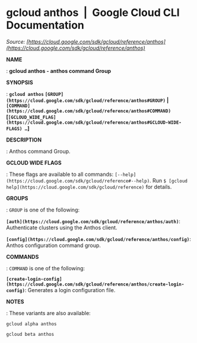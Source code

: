 # gcloud anthos  |  Google Cloud CLI Documentation

*Source: [https://cloud.google.com/sdk/gcloud/reference/anthos](https://cloud.google.com/sdk/gcloud/reference/anthos)*

**NAME**

: **gcloud anthos - anthos command Group**

**SYNOPSIS**

: **`gcloud anthos` `[GROUP](https://cloud.google.com/sdk/gcloud/reference/anthos#GROUP)` | `[COMMAND](https://cloud.google.com/sdk/gcloud/reference/anthos#COMMAND)` [`[GCLOUD_WIDE_FLAG](https://cloud.google.com/sdk/gcloud/reference/anthos#GCLOUD-WIDE-FLAGS) …`]**

**DESCRIPTION**

: Anthos command Group.

**GCLOUD WIDE FLAGS**

: These flags are available to all commands: `[--help](https://cloud.google.com/sdk/gcloud/reference#--help)`.
Run `$ [gcloud help](https://cloud.google.com/sdk/gcloud/reference)` for details.

**GROUPS**

: ``GROUP`` is one of the following:

**`[auth](https://cloud.google.com/sdk/gcloud/reference/anthos/auth)`**:
Authenticate clusters using the Anthos client.

**`[config](https://cloud.google.com/sdk/gcloud/reference/anthos/config)`**:
Anthos configuration command group.

**COMMANDS**

: ``COMMAND`` is one of the following:

**`[create-login-config](https://cloud.google.com/sdk/gcloud/reference/anthos/create-login-config)`**:
Generates a login configuration file.

**NOTES**

: These variants are also available:

```
gcloud alpha anthos
```

```
gcloud beta anthos
```